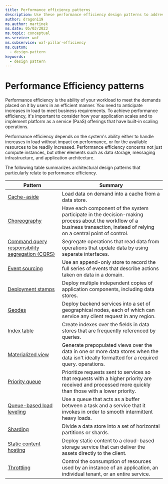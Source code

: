 ```yaml
---
title: Performance efficiency patterns
description: Use these performance efficiency design patterns to address variable workloads and peaks in activity for cloud applications.
author: dragon119
ms.author: martinek
ms.date: 05/03/2023
ms.topic: conceptual
ms.service: waf
ms.subservice: waf-pillar-efficiency
ms.custom:
  - design-pattern
keywords:
  - design pattern
---
```


# Performance Efficiency patterns

Performance efficiency is the ability of your workload to meet the demands placed on it by users in an efficient manner. You need to anticipate increases in load to meet business requirements. To achieve performance efficiency, it's important to consider how your application scales and to implement platform as a service (PaaS) offerings that have built-in scaling operations.

Performance efficiency depends on the system's ability either to handle increases in load without impact on performance, or for the available resources to be readily increased. Performance efficiency concerns not just compute instances, but other elements such as data storage, messaging infrastructure, and application architecture.

The following table summarizes architectural design patterns that particularly relate to performance efficiency.

|                           Pattern                            |                                                                        Summary                                                                         |
|--------------------------------------------------------------|--------------------------------------------------------------------------------------------------------------------------------------------------------|
|               [Cache-aside](/azure/architecture/patterns/cache-aside)               |                                                   Load data on demand into a cache from a data store.                                                   |
| [Choreography](/azure/architecture/patterns/choreography) | Have each component of the system participate in the decision-making process about the workflow of a business transaction, instead of relying on a central point of control. |
|                      [Command query responsibility segregation (CQRS)](/azure/architecture/patterns/cqrs)                      |                           Segregate operations that read data from operations that update data by using separate interfaces.                           |
|            [Event sourcing](/azure/architecture/patterns/event-sourcing)            |                     Use an append-only store to record the full series of events that describe actions taken on data in a domain.                      |
|         [Deployment stamps](/azure/architecture/patterns/deployment-stamp)          |                                      Deploy multiple independent copies of application components, including data stores.                              |
| [Geodes](/azure/architecture/patterns/geodes) | Deploy backend services into a set of geographical nodes, each of which can service any client request in any region. |
|               [Index table](/azure/architecture/patterns/index-table)               |                                Create indexes over the fields in data stores that are frequently referenced by queries.                                |
|         [Materialized view](/azure/architecture/patterns/materialized-view)         |       Generate prepopulated views over the data in one or more data stores when the data isn't ideally formatted for a required query. operations.        |
|            [Priority queue](/azure/architecture/patterns/priority-queue)            | Prioritize requests sent to services so that requests with a higher priority are received and processed more quickly than those with a lower priority. |
| [Queue-based load leveling](/azure/architecture/patterns/queue-based-load-leveling) |              Use a queue that acts as a buffer between a task and a service that it invokes in order to smooth intermittent heavy loads.               |
|                  [Sharding](/azure/architecture/patterns/sharding)                  |                                           Divide a data store into a set of horizontal partitions or shards.                                           |
|    [Static content hosting](/azure/architecture/patterns/static-content-hosting)    |                          Deploy static content to a cloud-based storage service that can deliver the assets directly to the client.                          |
|                [Throttling](/azure/architecture/patterns/throttling)                |                Control the consumption of resources used by an instance of an application, an individual tenant, or an entire service.                 |
